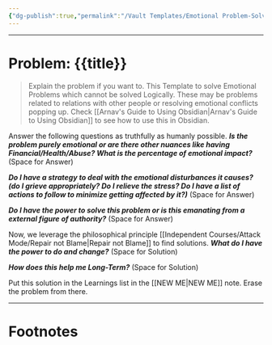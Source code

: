 ```yaml
---
{"dg-publish":true,"permalink":"/Vault Templates/Emotional Problem-Solving Template/"}
---
```



---
# Problem: {{title}}
> Explain the problem if you want to. This Template to solve Emotional Problems which cannot be solved Logically. These may be problems related to relations with other people or resolving emotional conflicts popping up. Check [[Arnav's Guide to Using Obsidian\|Arnav's Guide to Using Obsidian]] to see how to use this in Obsidian.

Answer the following questions as truthfully as humanly possible.
***Is the problem purely emotional or are there other nuances like having Financial/Health/Abuse? What is the percentage of emotional impact?***
(Space for Answer)

***Do I have a strategy to deal with the emotional disturbances it causes? (do I grieve appropriately? Do I relieve the stress?  Do I have a list of actions to follow to minimize getting affected by it?)***
(Space for Answer)

***Do I have the power to solve this problem or is this emanating from a external figure of authority?***
(Space for Answer)

Now, we leverage the philosophical principle [[Independent Courses/Attack Mode/Repair not Blame\|Repair not Blame]] to find solutions.
***What do I have the power to do and change?***
(Space for Solution)

***How does this help me Long-Term?***
(Space for Solution)

Put this solution in the Learnings list in the [[NEW ME\|NEW ME]] note.
Erase the problem from there.

---
# Footnotes